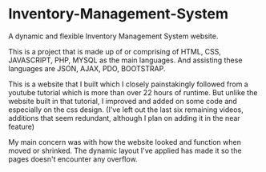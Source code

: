 # Inventory-Management-System
A dynamic and flexible Inventory Management System website.

This is a project that is made up of or comprising of HTML, CSS, JAVASCRIPT, PHP, MYSQL as the main languages.
And assisting these languages are JSON, AJAX, PDO, BOOTSTRAP.

This is a website that I built which I closely painstakingly followed from a youtube tutorial which is more than over 22 hours of runtime.
But unlike the website built in that tutorial, I improved and added on some code and especially on the css design.
(I've left out the last six remaining videos, additions that seem redundant, although I plan on adding it in the near feature)

My main concern was with how the website looked and function when moved or shrinked.
The dynamic layout I've applied has made it so the pages doesn't encounter any overflow.
